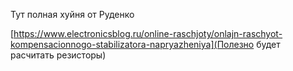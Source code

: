 Тут полная хуйня от Руденко

[https://www.electronicsblog.ru/online-raschjoty/onlajn-raschyot-kompensacionnogo-stabilizatora-napryazheniya](Полезно будет расчитать резисторы)
